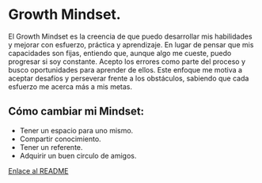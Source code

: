 # Growth Mindset.

El Growth Mindset es la creencia de que puedo desarrollar mis habilidades y mejorar con esfuerzo, 
práctica y aprendizaje. En lugar de pensar que mis capacidades son fijas, entiendo que, aunque algo me cueste, 
puedo progresar si soy constante. Acepto los errores como parte del proceso y busco oportunidades para aprender de ellos. 
Este enfoque me motiva a aceptar desafíos y perseverar frente a los obstáculos, sabiendo que cada esfuerzo me acerca más a mis metas.

## **Cómo cambiar mi Mindset:**

- Tener un espacio para uno mismo.
- Compartir conocimiento.
- Tener un referente.
- Adquirir un buen circulo de amigos.

[Enlace al README](./README.md "README")

